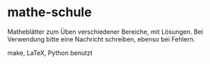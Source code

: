 # mathe-schule
Matheblätter zum Üben verschiedener Bereiche, mit Lösungen.
Bei Verwendung bitte eine Nachricht schreiben, ebenso bei Fehlern.

make, LaTeX, Python benutzt
